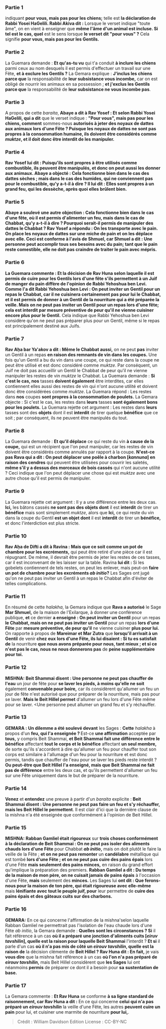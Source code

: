 
### Partie 1
indiquant <b>pour vous, mais pas pour les chiens;</b> telle est <b>la déclaration de Rabbi Yosei HaGelili. Rabbi Akiva dit :</b> Lorsque le verset indique "toute âme", on en vient à enseigner que <b>même l'âme d'un animal est incluse. Si tel est le cas, quel</b> est le sens lorsque <b>le verset dit "pour vous" ? </b> Cela signifie <b>pour vous, mais pas pour les Gentils.</b>

### Partie 2
La Guemara demande : <b>Et qu'as-tu vu</b> qui t'a conduit <b>à inclure les chiens</b> parmi ceux au nom desquels il est permis d'effectuer un travail sur une Fête, <b>et à exclure les Gentils ?</b> La Gemara explique : <b>J'inclus les chiens parce que</b> la responsabilité de <b>leur subsistance vous incombe,</b> car on est obligé de nourrir les animaux en sa possession ; <b>et j'exclus les Gentils parce que</b> la responsabilité de <b>leur subsistance ne vous incombe pas</b>. </b>

### Partie 3
A propos de cette <i>baraita</i>, <b>Abaye a dit à Rav Yosef : Et selon Rabbi Yosei HaGelili, qui a dit</b> que le verset indique : <b>"Pour vous", mais pas pour les chiens, comment</b> sommes-nous <b>autorisés à <b>jeter des noyaux de dattes aux animaux lors d'une Fête ?</b> Puisque les noyaux de dattes ne sont pas propres à la consommation humaine, ils doivent être considérés comme <i>muktze</i>, et il doit donc être interdit de les manipuler.

### Partie 4
Rav Yosef lui <b>dit : Puisqu'ils sont propres à être utilisés comme combustible,</b> ils peuvent être manipulés, et donc on peut aussi les donner aux animaux. Abaye a objecté : Cela fonctionne <b>bien dans</b> le cas des dattes <b>sèches</b> ; mais <b>dans</b> le cas des <b>humides,</b> qui ne conviennent pas pour le combustible, <b>qu'y a-t-il à dire ? Il lui dit : Elles sont propres à un grand feu,</b> qui les dessèche, après quoi elles brûlent bien.

### Partie 5
Abaye a soulevé une autre objection : Cela fonctionne <b>bien dans</b> le cas d'une <b>fête,</b> où il est permis d'alimenter un feu, mais <b>dans</b> le cas de <b>Chabbat, qu'y a-t-il à dire ?</b> Pourquoi serait-il permis de manipuler des dattes le Chabbat ? Rav Yosef a répondu : <b>On les transporte avec le pain.</b> On place les noyaux de dattes sur une miche de pain et on les déplace avec elle. Ceci est conforme à l'avis de <b>Shmuel, car Shmuel a dit : Une personne peut accomplir tous ses besoins avec du pain;</b> tant que le pain reste comestible, elle ne doit pas craindre de traiter le pain avec mépris.

### Partie 6
La Guemara commente : <b>Et</b> la décision de Rav Huna selon laquelle il est permis de cuire pour les Gentils lors d'une fête s'ils permettent à un Juif de manger du pain <b>diffère</b> de l'opinion de <b>Rabbi Yehoshua ben Levi. Comme l'a dit Rabbi Yehoshua ben Levi : On peut inviter un Gentil</b> pour un repas <b>le Chabbat,</b> car il ne cuisinera certainement pas pour lui le Chabbat, et il est permis de donner à un Gentil de la nourriture qui a été préparée la veille. <b>Mais on ne peut pas inviter un Gentil</b> pour un repas <b>lors d'une fête;</b> cela est interdit par <b>mesure préventive de peur qu'il</b> ne vienne cuisiner <b>encore plus pour</b> le Gentil.</b> Cela indique que Rabbi Yehoshua ben Levi considère qu'on ne peut pas préparer plus pour un Gentil, même si le repas est principalement destiné aux Juifs.

### Partie 7
<b>Rav Aḥa bar Ya'akov a dit : Même le Chabbat aussi,</b> on ne peut <b>pas</b> inviter un Gentil à un repas <b>en raison des <b>remnants de vin</b> dans les coupes.</b> Une fois qu'un Gentil a bu du vin dans une coupe, ce qui reste dans la coupe ne peut être utilisé et est donc considéré comme <i>muktze</i>. Par conséquent, un Juif ne doit pas accueillir un Gentil le Chabbat de peur qu'il ne vienne manipuler les restes de vin <i>muktze</i> le Chabbat. La Guemara demande : <b>Si c'est le cas, nos</b> tasses <b>doivent également</b> être interdites, car elles contiennent elles aussi des restes de vin qui n'ont aucune utilité et doivent donc être considérées comme <i>muktze</i>. La Guemara répond : Les restes dans <b>nos</b> coupes <b>sont propres à la consommation de poulets.</b> La Gemara objecte : Si c'est le cas, les restes dans <b>leurs</b> tasses <b>sont également bons pour les poulets.</b> La Guemara rejette cet argument : Les restes dans <b>leurs</b> tasses sont des <b>objets</b> dont il est <b>interdit</b> de tirer quelque <b>bénéfice</b> que ce soit ; par conséquent, ils ne peuvent être manipulés du tout.

### Partie 8
La Guemara demande : <b>Et qu'il déplace</b> ce qui reste du vin <b>à cause de la coupe,</b> qui est un récipient que l'on peut manipuler, car les restes de vin doivent être considérés comme annulés par rapport à la coupe. <b>N'est-ce pas Rava qui a dit : On peut déplacer une poêle à charbon [<i>kannuna</i>] en raison des cendres</b> qui peuvent être utilisées pour couvrir les saletés, <b>même s'il y a dessus des morceaux de bois cassés</b> qui n'ont aucune utilité ? Ceci indique que l'on peut déplacer une chose qui est <i>muktze</i> avec une autre chose qu'il est permis de manipuler.

### Partie 9
La Guemara rejette cet argument : Il y a une différence entre les deux cas. <b>Ici,</b> les bâtons cassés <b>ne sont pas des objets dont</b> il est <b>interdit</b> de tirer un <b>bénéfice</b> mais sont simplement <i>muktze</i>, alors que <b>Ici,</b> ce qui reste du vin dans la coupe du Gentil <b>est un objet dont</b> il est <b>interdit</b> de tirer un <b>bénéfice,</b> et donc l'interdiction est plus stricte.

### Partie 10
<b>Rav Aḥa de Difti a dit à Ravina : Mais que ce soit comme un pot de chambre pour les excréments,</b> qui peut être retiré d'une pièce car il est répugnant. De même, il devrait être permis de jeter les restes de ces tasses, car il est inconvenant de les laisser sur la table. Ravina <b>lui dit :</b> Si les gobelets contiennent de tels restes, on peut les enlever, mais peut-on <b>faire un pot de chambre pour les excréments <i>ab initio</i>?</b> Les Sages ont jugé qu'on ne peut pas inviter un Gentil à un repas le Chabbat afin d'éviter de telles complications.

### Partie 11
En résumé de cette <i>halakha</i>, la Gemara indique que <b>Rava a autorisé</b> le Sage <b>Mar Shmuel,</b> de la maison de l'Exilarque, à donner une conférence publique, <b>et</b> ce dernier <b>a enseigné : On peut inviter un Gentil</b> pour un repas <b>le Chabbat, mais on ne peut pas inviter un Gentil</b> pour un repas <b>lors d'une Fête</b> par <b>mesure préventive, de peur qu'il</b> ne vienne cuisiner <b>plus pour lui. </b> On rapporte à propos de <b>Mareimar et Mar Zutra</b> que <b>lorsqu'il arrivait à un Gentil</b> de venir <b>chez eux</b> <b>lors d'une Fête, ils lui disaient : Si tu es satisfait de</b> la nourriture <b>que nous avons préparée pour nous, tant mieux ; et si ce n'est pas le cas, nous ne nous donnerons pas</b> de <b>peine supplémentaire pour toi.</b>

### Partie 12
<strong>MISHNA:</strong> <b>Beit Shammai disent : Une personne ne peut pas chauffer de l'eau</b> un jour de fête pour <b>se laver les pieds, à moins qu'elle ne soit</b> également <b>convenable pour boire,</b> car ils considèrent qu'allumer un feu un jour de fête n'est autorisé que pour préparer de la nourriture, mais pas pour se laver. <b>Mais le Beit Hillel permet</b> d'allumer un feu lors d'une Fête même pour se laver. <Une personne peut allumer</b> un grand feu et s'y réchauffer.

### Partie 13
<strong>GEMARA :</strong> <b>Un dilemme a été soulevé devant</b> les Sages : <b>Cette</b> <i>halakha</i> à propos d'un <b>feu, qui l'a enseignée ? </b> Est-ce <b>une affirmation</b> acceptée par <b>tous,</b> y compris Beit Shammai, <b>et Beit Shammai fait une différence entre le bénéfice</b> affectant <b>tout le corps et le bénéfice</b> affectant <b>un seul membre,</b> de sorte qu'ils s'accordent à dire qu'allumer un feu pour chauffer tout son corps est similaire à l'allumage d'un feu pour la nourriture et est donc permis, tandis que chauffer de l'eau pour se laver les pieds reste interdit ? <b>Ou peut-être que Beit Hillel l'a enseigné, mais que Beit Shammai ne fait pas de différence</b> entre les deux cas, et qu'ils permettent d'allumer un feu sur une Fête uniquement dans le but de préparer de la nourriture.

### Partie 14
<b>Venez</b> et <b>entendez</b> une preuve à partir d'un <i>baraita</i> explicite : <b>Beit Shammai disent : Une personne ne peut pas faire un feu et s'y réchauffer, mais les Beit Hillel le permettent</b>. Il est clair d'ici que la dernière clause de la mishna n'a été enseignée que conformément à l'opinion de Beit Hillel.

### Partie 15
<strong>MISHNA:</strong> <b>Rabban Gamliel était rigoureux</b> sur <b>trois choses conformément à la déclaration de Beit Shammai : On ne peut pas isoler des aliments chauds lors d'une Fête</b> pour Chabbat <b><i>ab initio</i>,</b> mais on doit plutôt le faire la veille de la Fête ; <b>et on ne peut pas remonter</b> un <b>candélabre</b> métallique qui est tombé <b>lors d'une Fête ; et on ne peut pas cuire des pains épais</b> lors d'une Fête <b>mais seulement des pains minces,</b> en raison du grand effort qu'implique la préparation des premiers. <b>Rabban Gamliel a dit : Du temps de la maison de mon père, on ne cuisait jamais de pains épais</b> à l'occasion d'une Fête, <b>mais</b> seulement des <b>minces.</b> Les Sages lui <b>ont dit : Que ferons-nous pour la maison de ton père, qui était rigoureuse avec elle-même</b> mais <b>lénifiante avec tout le peuple juif, pour</b> leur permettre de <b>cuire des pains épais et des gâteaux cuits sur des charbons.</b>

### Partie 16
<strong>GEMARA:</strong> En ce qui concerne l'affirmation de la mishna'selon laquelle Rabban Gamliel ne permettrait pas l'isolation de l'eau chaude lors d'une Fête <i>ab initio</i>, la Gemara demande : <b>Quelles sont les circonstances ? Si</b> il fait référence à un cas <b>où il a préparé une jonction d'aliments cuits [<i>eiruv tavshilin</i>], quelle est la raison pour laquelle Beit Shammai</b> l'interdit ? <b>Et si</b> il parle d'un cas <b>où il n'a pas mis de côté un <i>eirouv tavshilin</i>, quelle est la raison de</b> la décision clémente de <b>Beit Hillel ? Rav Huna dit : En fait,</b> je vais <b>vous dire</b> que la mishna fait référence à un cas <b>où l'on n'a pas préparé de <i>eirouv tavshilin</i>,</b> mais Beit Hillel considèrent que <b>les Sages</b> lui ont néanmoins <b>permis</b> de préparer ce dont il a besoin pour <b>sa</b> <b>sustentation de base.</b>

### Partie 17
La Gemara commente : <b>Et Rav Huna</b> se conforme <b>à sa ligne standard de <b>raisonnement</b>, car Rav Huna a dit :</b> En ce qui concerne <b>celui qui n'a pas préparé un <i>eirouv tavshilin</i></b> la veille d'une Fête, les autres <b>peuvent cuire un pain</b> pour lui, et cuisiner une marmite</b> de nourriture <b>pour lui,</b>.

>Crédit : William Davidson Edition
>License : CC-BY-NC